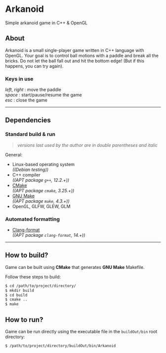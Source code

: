 # Arkanoid
Simple arkanoid game in C++ & OpenGL

## About
Arkanoid is a small single-player game written in C++ language with OpenGL. Your goal is to control ball motions with a paddle and break all the bricks. Do not let the ball fall out and hit the bottom edge! (But if this happens, you can try again).

### Keys in use
*left*, *right* : move the paddle \
*space* : start/pause/resume the game \
*esc* : close the game

-----

## Dependencies

### Standard build & run
> *versions last used by the author are in double parentheses and italic*

General:
+ Linux-based operating system \
  *((Debian testing))*
+ C++ compiler \
  *((APT package `g++`, 12.2.+))*
+ [CMake](https://cmake.org/) \
  *((APT package `cmake`, 3.25.+))*
+ [GNU Make](https://www.gnu.org/software/make) \
  *((APT package `make`, 4.3.+))*
+ OpenGL, GLFW, GLEW, GLM

### Automated formatting
+ [Clang-format](https://releases.llvm.org/14.0.0/tools/clang/docs/ClangFormat.html) \
  *((APT package `clang-format`, 14.+))*

-----

## How to build?
Game can be built using **CMake** that generates **GNU Make** Makefile.

Follow these steps to build:
```sh
$ cd /path/to/project/directory/
$ mkdir build
$ cd build
$ cmake ..
$ make
```

## How to run?
Game can be run directly using the executable file in the `buildOut/bin` root directory:
```sh
$ /path/to/project/directory/buildOut/bin/Arkanoid
```
